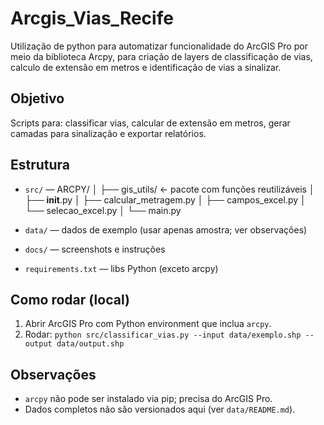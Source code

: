 # Arcgis_Vias_Recife
Utilização de python para automatizar funcionalidade do ArcGIS Pro por meio da biblioteca Arcpy, para criação de layers de classificação de vias, calculo de extensão em metros e identificação de vias a sinalizar.

## Objetivo
Scripts para: classificar vias, calcular de extensão em metros, gerar camadas para sinalização e exportar relatórios.

## Estrutura
- `src/` — ARCPY/
│
├── gis_utils/                 ← pacote com funções reutilizáveis
│   ├── __init__.py
│   ├── calcular_metragem.py
│   ├── campos_excel.py
│   └── selecao_excel.py
│
└── main.py

- `data/` — dados de exemplo (usar apenas amostra; ver observações)
- `docs/` — screenshots e instruções
- `requirements.txt` — libs Python (exceto arcpy)

## Como rodar (local)
1. Abrir ArcGIS Pro com Python environment que inclua `arcpy`.
2. Rodar: `python src/classificar_vias.py --input data/exemplo.shp --output data/output.shp`

## Observações
- `arcpy` não pode ser instalado via pip; precisa do ArcGIS Pro.
- Dados completos não são versionados aqui (ver `data/README.md`).

